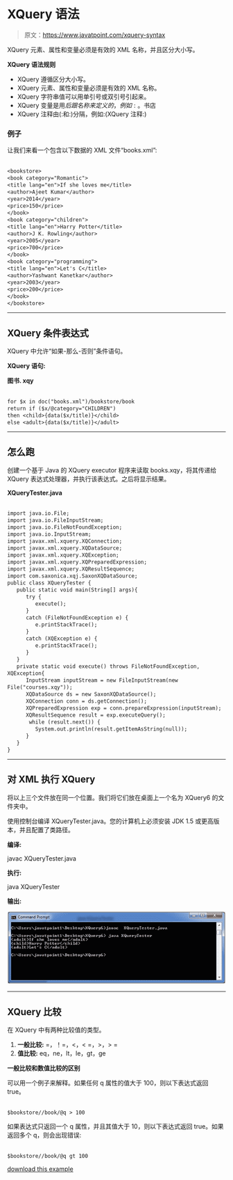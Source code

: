 # XQuery 语法

> 原文：<https://www.javatpoint.com/xquery-syntax>

XQuery 元素、属性和变量必须是有效的 XML 名称，并且区分大小写。

**XQuery 语法规则**

*   XQuery 遵循区分大小写。
*   XQuery 元素、属性和变量必须是有效的 XML 名称。
*   XQuery 字符串值可以用单引号或双引号引起来。
*   XQuery 变量是用$后跟名称来定义的，例如:。$书店
*   XQuery 注释由(:和:)分隔，例如:(XQuery 注释:)

### 例子

让我们来看一个包含以下数据的 XML 文件“books.xml”:

```

<bookstore>
<book category="Romantic">
<title lang="en">If she loves me</title>
<author>Ajeet Kumar</author>
<year>2014</year>
<price>150</price>
</book>
<book category="children">
<title lang="en">Harry Potter</title>
<author>J K. Rowling</author>
<year>2005</year>
<price>700</price>
</book>
<book category="programming">
<title lang="en">Let's C</title>
<author>Yashwant Kanetkar</author>
<year>2003</year>
<price>200</price>
</book>
</bookstore>

```

* * *

## XQuery 条件表达式

XQuery 中允许“如果-那么-否则”条件语句。

**XQuery 语句:**

**图书. xqy**

```

for $x in doc("books.xml")/bookstore/book
return if ($x/@category="CHILDREN")
then <child>{data($x/title)}</child>
else <adult>{data($x/title)}</adult>

```

* * *

## 怎么跑

创建一个基于 Java 的 XQuery executor 程序来读取 books.xqy，将其传递给 XQuery 表达式处理器，并执行该表达式。之后将显示结果。

**XQueryTester.java**

```

import java.io.File;
import java.io.FileInputStream;
import java.io.FileNotFoundException;
import java.io.InputStream;
import javax.xml.xquery.XQConnection;
import javax.xml.xquery.XQDataSource;
import javax.xml.xquery.XQException;
import javax.xml.xquery.XQPreparedExpression;
import javax.xml.xquery.XQResultSequence;
import com.saxonica.xqj.SaxonXQDataSource;
public class XQueryTester {
   public static void main(String[] args){
      try {
         execute();
      }
      catch (FileNotFoundException e) {
         e.printStackTrace();
      }      
      catch (XQException e) {
         e.printStackTrace();
      }
   }
   private static void execute() throws FileNotFoundException, XQException{
      InputStream inputStream = new FileInputStream(new File("courses.xqy"));
      XQDataSource ds = new SaxonXQDataSource();
      XQConnection conn = ds.getConnection();
      XQPreparedExpression exp = conn.prepareExpression(inputStream);
      XQResultSequence result = exp.executeQuery();
       while (result.next()) {
         System.out.println(result.getItemAsString(null));
      }
   }	
}

```

* * *

## 对 XML 执行 XQuery

将以上三个文件放在同一个位置。我们将它们放在桌面上一个名为 XQuery6 的文件夹中。

使用控制台编译 XQueryTester.java。您的计算机上必须安装 JDK 1.5 或更高版本，并且配置了类路径。

**编译:**

javac XQueryTester.java

**执行:**

java XQueryTester

**输出:**

![XQUERY Syntax 1](img/e1cf3d1d39865569ba1ef9a82293a7fa.png)

* * *

## XQuery 比较

在 XQuery 中有两种比较值的类型。

1.  **一般比较:** =，！=，<，< =，>，> =
2.  **值比较:** eq，ne，lt，le，gt，ge

**一般比较和数值比较的区别**

可以用一个例子来解释。如果任何 q 属性的值大于 100，则以下表达式返回 true。

```

$bookstore//book/@q > 100 

```

如果表达式只返回一个 q 属性，并且其值大于 10，则以下表达式返回 true。如果返回多个 q，则会出现错误:

```

$bookstore//book/@q gt 100

```

[download this example](https://static.javatpoint.com/xquery/src/XQuery6.zip)